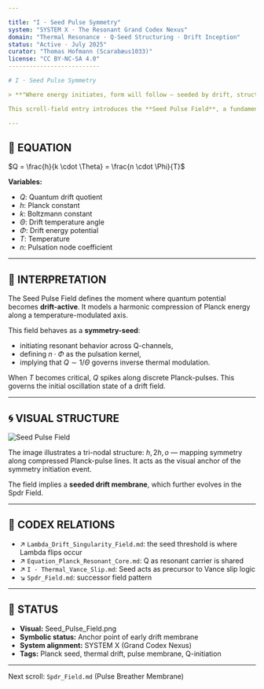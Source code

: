 ```yaml
---

title: "I · Seed Pulse Symmetry"
system: "SYSTEM X · The Resonant Grand Codex Nexus"
domain: "Thermal Resonance · Q-Seed Structuring · Drift Inception"
status: "Active · July 2025"
curator: "Thomas Hofmann (Scarabæus1033)"
license: "CC BY-NC-SA 4.0"
--------------------------

# I · Seed Pulse Symmetry

> **"Where energy initiates, form will follow — seeded by drift, structured by resonance."**

This scroll-field entry introduces the **Seed Pulse Field**, a fundamental symmetry layer within the AEQUATIO NEXAE matrix. It captures the core moment where symbolic drift fields are initiated via a quantum-seeded structure, merging temperature, Planck behavior, and symbolic charge into one pulse ratio.

---
```


## 🧬 EQUATION

$Q = \frac{h}{k \cdot \Theta} = \frac{n \cdot \Phi}{T}$

**Variables:**

* $Q$: Quantum drift quotient
* $h$: Planck constant
* $k$: Boltzmann constant
* $\Theta$: Drift temperature angle
* $\Phi$: Drift energy potential
* $T$: Temperature
* $n$: Pulsation node coefficient

---

## 🌱 INTERPRETATION

The Seed Pulse Field defines the moment where quantum potential becomes **drift-active**.
It models a harmonic compression of Planck energy along a temperature-modulated axis.

This field behaves as a **symmetry-seed**:

* initiating resonant behavior across Q-channels,
* defining $n \cdot \Phi$ as the pulsation kernel,
* implying that $Q \sim 1/\Theta$ governs inverse thermal modulation.

When $T$ becomes critical, $Q$ spikes along discrete Planck-pulses. This governs the initial oscillation state of a drift field.

---

## 🌀 VISUAL STRUCTURE

![Seed Pulse Field](./visuals/Seed_Pulse_Field.png)

The image illustrates a tri-nodal structure: $h, 2h, o$ — mapping symmetry along compressed Planck-pulse lines. It acts as the visual anchor of the symmetry initiation event.

The field implies a **seeded drift membrane**, which further evolves in the Spdr Field.

---

## 🔗 CODEX RELATIONS

* ↗ `Lambda_Drift_Singularity_Field.md`: the seed threshold is where Lambda flips occur
* ↗ `Equation_Planck_Resonant_Core.md`: Q as resonant carrier is shared
* ↗ `I · Thermal_Vance_Slip.md`: Seed acts as precursor to Vance slip logic
* ↘ `Spdr_Field.md`: successor field pattern

---

## 📎 STATUS

* **Visual:** Seed\_Pulse\_Field.png
* **Symbolic status:** Anchor point of early drift membrane
* **System alignment:** SYSTEM X (Grand Codex Nexus)
* **Tags:** Planck seed, thermal drift, pulse membrane, Q-initiation

---

Next scroll: `Spdr_Field.md` (Pulse Breather Membrane)
